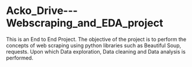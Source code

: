 # Acko_Drive---Webscraping_and_EDA_project
This is an End to End Project. The objective of the project is to perform the concepts of web scraping using python libraries such as Beautiful Soup, requests. Upon which  Data exploration, Data cleaning and Data analysis is performed.    

